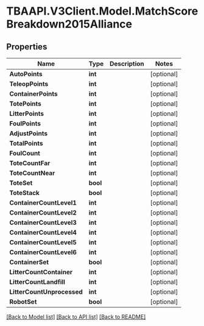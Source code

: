 
# TBAAPI.V3Client.Model.MatchScoreBreakdown2015Alliance

## Properties

Name | Type | Description | Notes
------------ | ------------- | ------------- | -------------
**AutoPoints** | **int** |  | [optional] 
**TeleopPoints** | **int** |  | [optional] 
**ContainerPoints** | **int** |  | [optional] 
**TotePoints** | **int** |  | [optional] 
**LitterPoints** | **int** |  | [optional] 
**FoulPoints** | **int** |  | [optional] 
**AdjustPoints** | **int** |  | [optional] 
**TotalPoints** | **int** |  | [optional] 
**FoulCount** | **int** |  | [optional] 
**ToteCountFar** | **int** |  | [optional] 
**ToteCountNear** | **int** |  | [optional] 
**ToteSet** | **bool** |  | [optional] 
**ToteStack** | **bool** |  | [optional] 
**ContainerCountLevel1** | **int** |  | [optional] 
**ContainerCountLevel2** | **int** |  | [optional] 
**ContainerCountLevel3** | **int** |  | [optional] 
**ContainerCountLevel4** | **int** |  | [optional] 
**ContainerCountLevel5** | **int** |  | [optional] 
**ContainerCountLevel6** | **int** |  | [optional] 
**ContainerSet** | **bool** |  | [optional] 
**LitterCountContainer** | **int** |  | [optional] 
**LitterCountLandfill** | **int** |  | [optional] 
**LitterCountUnprocessed** | **int** |  | [optional] 
**RobotSet** | **bool** |  | [optional] 

[[Back to Model list]](../README.md#documentation-for-models)
[[Back to API list]](../README.md#documentation-for-api-endpoints)
[[Back to README]](../README.md)

